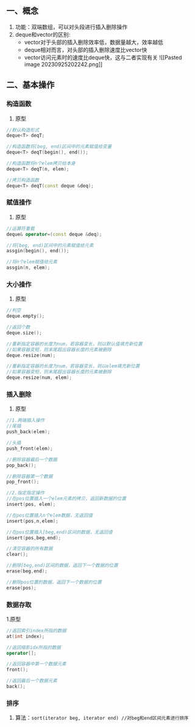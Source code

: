 ## 一、概念
1. 功能：双端数组，可以对头段进行插入删除操作
2. deque和vector的区别:
	+ vector对于头部的插入删除效率低，数据量越大，效率越低
	+ deque相对而言，对头部的插入删除速度比vector快
	+ vector访问元素时的速度比deque快，这与二者实现有关
![[Pasted image 20230925202242.png]]

## 二、基本操作
### 构造函数
1. 原型
```cpp
//默认构造形式
deque<T> deqT;  

//构造函数将[beg, end)区间中的元素赋值给变量
deque<T> deqT(begin(), end()); 

//构造函数将n个elem拷贝给本身
deque<T> deqT(n, elem); 

//拷贝构造函数
deque<T> deqT(const deque &deq); 
```

### 赋值操作
1. 原型
```cpp
//运算符重载
deque& operator=(const deque &deq);

//将[beg, end)区间中的元素赋值给元素
assgin(begin(), end());

//将n个elem赋值给元素
assgin(n, elem);
```

### 大小操作
1. 原型
```cpp
//判空
deque.empty();

//返回个数
deque.size();

//重新指定容器的长度为num，若容器变长，则以默认值填充新位置
//如果容器变短，则末尾超出容器长度的元素被删除
deque.resize(num);

//重新指定容器的长度为num，若容器变长，则以elem填充新位置
//如果容器变短，则末尾超出容器长度的元素被删除
deque.resize(num, elem);
```

### 插入删除
1. 原型
```cpp
//1.两端插入操作
//尾插
push_back(elem);

//头插
push_front(elem);

//删除容器最后一个数据
pop_back();

//删除容器第一个数据
pop_front();

//2.指定指定操作
//在pos位置插入一个elem元素的拷贝，返回新数据的位置
insert(pos, elem);

//在pos位置插入n个elem数据，无返回值
insert(pos,n,elem);

//在pos位置插入[beg,end)区间的数据，无返回值
insert(pos,beg,end);

//清空容器的所有数据
clear();

//删除[beg,end)区间的数据，返回下一个数据的位置
erase(beg,end);

//删除pos位置的数据，返回下一个数据的位置
erase(pos);
```

### 数据存取
1.原型
```cpp
//返回索引index所指的数据
at(int index);

//返回缩影idx所指的数据
operator[];

//返回容器中第一个数据元素
front();

//返回最后一个数据元素
back();
```

### 排序
1. 算法：`sort(iterator beg, iterator end) //对beg和end区间元素进行排序`